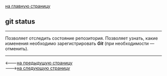 [на главную страницу](./readme.md)
## git status 
---
Позволяет отследить состояние репозитория. Позволяет узнать, какие изменения необходимо зарегистрировать ***Git*** (при необходимости — отменить).

---

<---[на предыдущую страницу](git%20push.md) <br>--->[на следующую страницу](git%20log.md)